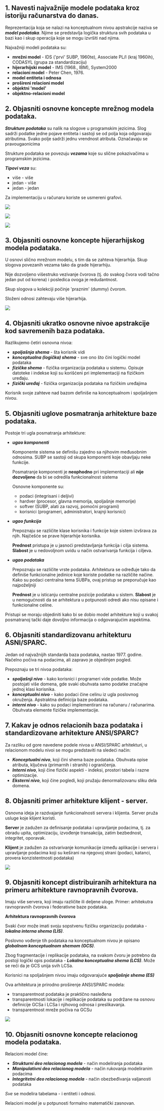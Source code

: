 ## 1. Navesti najvažnije modele podataka kroz istoriju računarstva do danas.

Reprezentacija koja se nalazi na konceptualnom nivou apstrakcije naziva se ***model podataka***.
Njime se predstavlja logička struktura svih podataka u bazi kao i skup operacija koje se mogu izvršiti nad njima.


Najvažniji modeli podataka su:
- **mrežni model** - IDS ('prvi' SUBP, 1960te), Associate PL/I (kraj 1960ih), CODASYL (grupa za standardizaciju)
- **hijerarhijski model** - IMS (1968., IBM), System2000
- **relacioni model** - Peter Chen, 1976.
- **model entiteta i odnosa**
- **prošireni relacioni model**
- **objektni 'model'**
- **objektno-relacioni model**

## 2. Objasniti osnovne koncepte mrežnog modela podataka.

***Strukture podataka*** su nalik na slogove u programskim jezicima. Slog sadrži podatke jedne pojave entiteta i sastoji se od polja koja odgovaraju atributima. Svako polje sadrži jednu vrendnost atributa. Označavaju se pravougaonicima

Strukture podataka se povezuju ***vezama*** koje su slične pokazivačima u programskim jezicima.

***Tipovi veza*** su:
- više - više
- jedan - više
- jedan - jedan

Za implementaciju u računaru koriste se usmereni grafovi.

![](resources/mrezniModel1.PNG)

![](resources/mrezniModel2.PNG)

![](resources/mrezniModel3.PNG)

## 3. Objasniti osnovne koncepte hijerarhijskog modela podataka.

U osnovi slično mrežnom modelu, s tim da se zahteva hijerarhija. Skup slogova povezanih vezama tako da grade hijerarhiju.

Nije dozvoljeno višestruko vezivanje čvorova (tj. do svakog čvora vodi tačno jedan put od korena) i posledica ovoga je redudantnost.

Skup slogova u kolekciji počinje 'praznim' (dummy) čvorom.

Složeni odnosi zahtevaju više hijerarhija.

![](resources/hijerarhijskiModel1.PNG)

## 4. Objasniti ukratko osnovne nivoe apstrakcije kod savremenih baza podataka.

Razlikujemo četiri osnovna nivoa:
- ***spoljašnja shema*** - šta korisnik vidi
- ***konceptualna (logička) shema*** - sve ono što čini logički model podataka
- ***fizička shema*** - fizička organizacija podataka u sistemu. Opisuje datoteke i indekse koji su korišćeni pri implementaciji na fizičkom uređaju.
- ***fizički uređaj*** - fizička organizacija podataka na fizičkim uređajima

Korisnik svoje zahteve nad bazom definiše na konceptualnom i spoljašnjem nivou.

## 5. Objasniti uglove posmatranja arhitekture baze podataka.

Postoje tri ugla posmatranja arhitekture:
- ***ugao komponenti***

  Komponente sistema se definišu zajedno sa njihovim međusobnim odnosima. SUBP se sastoji od skupa komponenti koje obavljaju neke funkcije.

  Posmatranje komponenti je **neophodno** pri implementaciji ali **nije dozvoljeno** da bi se odredila funkcionalnost sistema

  Osnovne komponente su:
  - podaci (integrisani i deljivi)
  - hardver (procesor, glavna memorija, spoljašnje memorije)
  - softver (SUBP, alati za razvoj, pomoćni programi)
  - korisnici (programeri, administratori, krajnji korisnici)


- ***ugao funkcija***

  Prepoznaju se različite klase korisnika i funkcije koje sistem izvšrava za njih. Najčešće se prave hijerarhije korisnika.

  **Prednost** pristupa je u jasnoći predstavljanja funkcija i cilja sistema. **Slabost** je u nedovoljnom uvidu u način ostvarivanja funkcija i ciljeva.  


- ***ugao podataka***

  Prepoznaju se različite vrste podataka. Arhitektura se određuje tako da definiše funkcionalne jedinice koje koriste podatke na različite načine. Kako su podaci centralna tema SUBPa, ovaj pristup se preporučuje kao najpoželjniji

  **Prednost** je u isticanju centralne pozicije podataka u sistem. **Slabost** je u nemogućnosti da se arhitektura u potpunosti odredi ako nisu opisane i funkcionalne celine.

Pristupi se moraju objediniti kako bi se dobio model arhitekture koji u svakoj posmatranoj tački daje dovoljno informacija o odgovarajućim aspektima.

## 6. Objasniti standardizovanu arhitekturu ASNI/SPARC.

Jedan od najvažnijih standarda baza podataka, nastao 1977. godine. Načelno počiva na podacima, ali zapravo je objedinjen pogled.

Prepoznaju se tri nivoa podataka:
- ***spoljašnji nivo*** - kako korisnici i programeri vide podatke. Može postojati više domena, gde svaki obuhvata samo podatke značajne jednoj klasi korisnika.
- ***konceptualni nivo*** - kako podaci čine celinu iz ugla poslovnog okruženja. Apstraktna definicija baze podataka.
- ***interni nivo*** - kako su podaci implementirani na računaru / računarima. Obuhvata elemente fizičke implementacije.


## 7. Kakav je odnos relacionih baza podataka i standardizovane arhitekture ANSI/SPARC?

Za razliku od gore navedene podele nivoa u ANSI/SPARC arhitekturi, u relacionom modelu nivoi se mogu predstaviti na sledeći način:

- ***Konceptualni nivo***, koji čini shema baze podataka. Obuhvata opise atributa, ključeva (primarnih i stranih) i ograničenja.
- ***Interni nivo***, koji čine fizički aspekti - indeksi, prostori tabela i razne optimizacije.
- ***Eksterni nivo***, koji čine pogledi, koji pružaju denormalizovanu sliku dela domena.

## 8. Objasniti primer arhitekture klijent - server.

Osnovna ideja je razdvajanje funkcionalnosti servera i klijenta. Server pruža usluge koje klijent koristi.

**Server** je zadužen za definisanje podataka i upravljanje podacima, tj. za obradu upita, optimizaciju, izvođenje transakcija, zatim bezbednost, integritet, oporavak.

**Klijent** je zadužen za ostvarivanje komunikacije između aplikacije i servera i upravljanje podacima koji su keširani na njegovoj strani (podaci, katanci, provera konzistentnosti podataka)

![](resources/klijentServer.PNG)

## 9. Objasniti koncept distribuiranih arhitektura na primeru arhitekture ravnopravnih čvorova.

Imaju više servera, koji imaju različite ili deljene uloge. Primer: arhitekutra ravnopravnih čvorova i federativne baze podataka.

**Arhitektura ravnopravnih čvorova**


Svaki čvor može imati svoju sopstvenu fizičku organizaciju podataka - ***lokalna interna shema (LIS)***.

Poslovno vođenje tih podataka na konceptualnom nivou je opisano ***globalnom konceptualnom shemom (GCS)***.

Zbog fragmentacije i replikacije podataka, na svakom čvoru je potrebno da postoji logički opis podataka - ***Lokalna konceptualna shema (LCS)***. Može se reći da je GCS unija svih LCSa.

Korisnici na spoljašnjem nivou imaju odgovarajuće ***spoljašnje shema (ES)***

Ova arhitektura je prirodno proširenje ANSI/SPARC modela:
- transparentnost podataka je praktično nasleđena
- transparentnosti lokacije i replikacije podataka su podržane na osnovu definicije GCSa i LCSa i njihovog odnosa i preslikavanja.
- transparentnost mreže počiva na GCSu

![](resources/ravnopravniCvorovi.PNG)

## 10. Objasniti osnovne koncepte relacionog modela podataka.

Relacioni model čine:
- ***Strukturni deo relacionog modela*** - način modeliranja podataka
- ***Manipulativni deo relacionog modela*** - način rukovanja modeliranim podacima
- ***Integritetni deo relacionog modela*** - način obezbeđivanja valjanosti podataka

*Sve* se modelira tabelama - i entiteti i odnosi.

Relacioni model je u potpunosti formalno matematički zasnovan.
